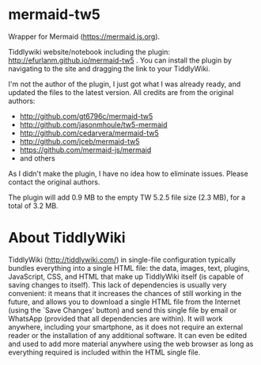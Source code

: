 # mermaid-tw5

Wrapper for Mermaid (https://mermaid.js.org).

Tiddlywiki website/notebook including the plugin: http://efurlanm.github.io/mermaid-tw5 . You can install the plugin by navigating to the site and dragging the link to your TiddlyWiki.

I'm not the author of the plugin, I just got what I was already ready, and updated the files to the latest version. All credits are from the original authors:

* http://github.com/gt6796c/mermaid-tw5
* http://github.com/jasonmhoule/tw5-mermaid
* http://github.com/cedarvera/mermaid-tw5
* http://github.com/jceb/mermaid-tw5
* https://github.com/mermaid-js/mermaid
* and others

As I didn't make the plugin, I have no idea how to eliminate issues. Please contact the original authors.

The plugin will add 0.9 MB to the empty TW 5.2.5 file size (2.3 MB), for a total of 3.2 MB.


# About TiddlyWiki

TiddlyWiki (http://tiddlywiki.com/) in single-file configuration typically bundles everything into a single HTML file: the data, images, text, plugins, JavaScript, CSS, and HTML that make up TiddlyWiki itself (is capable of saving changes to itself). This lack of dependencies is usually very convenient: it means that it increases the chances of still working in the future, and allows you to download a single HTML file from the Internet (using the `Save Changes' button) and send this single file by email or WhatsApp (provided that all dependencies are within). It will work anywhere, including your smartphone, as it does not require an external reader or the installation of any additional software. It can even be edited and used to add more material anywhere using the web browser as long as everything required is included within the HTML single file.
